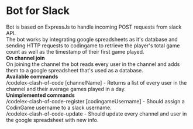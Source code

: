 # Bot for Slack  
Bot is based on ExpressJs to handle incoming POST requests from slack API.  
The bot works by integrating google spreadsheets as it's database and sending HTTP requests to codingame to retrieve the player's total game count as well as the timestamp of their first game played.  
**On channel join**  
On joining the channel the bot reads every user in the channel and adds them to a google spreadsheet that's used as a database.  
**Available commands**  
/codelex-clash-of-code [channelName] - Returns a list of every user in the channel and their average games played in a day.  
**Unimplemented commands**  
/codelex-clash-of-code-register [codingameUsername] - Should assign a CodinGame username to a slack username.  
/codelex-clash-of-code-update - Should update every channel and user in the google spreadsheet with new info.  
